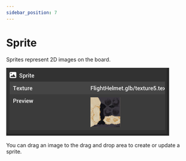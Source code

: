 ```yaml
---
sidebar_position: 7
---
```


# Sprite

Sprites represent 2D images on the board.

![Sprite component](./img/sprite.png)

You can drag an image to the drag and drop area to create or update a sprite.
